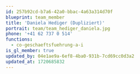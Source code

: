 ```yaml
---
id: 257b92cd-b7a6-42a0-bbac-4a63a314d70f
blueprint: team_member
title: 'Daniela Hediger (Dupliziert)'
portrait: team/team_hediger_daniela.jpg
phone: '+41 62 737 0 514'
functions:
  - co-geschaeftsfuehrung-a-i
is_gl_member: true
updated_by: 04e1ae9a-6ef8-4ba0-931b-7cd69cc0d3a2
updated_at: 1720685832
---
```

